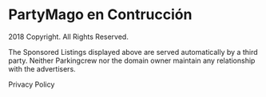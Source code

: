 # PartyMago en Contrucción




[logo]: https://github.com/z3213/partymago.com/blob/master/logo.jpeg


2018 Copyright. All Rights Reserved. 

The Sponsored Listings displayed above are served automatically by a third party. Neither Parkingcrew nor the domain owner maintain any relationship with the advertisers. 

Privacy Policy
